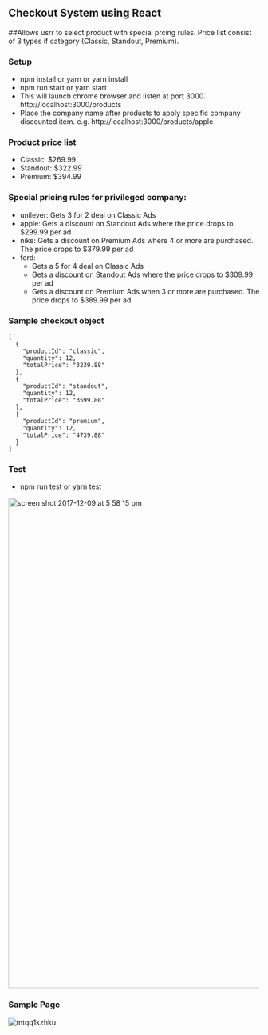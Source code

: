
## Checkout System using React

##Allows usrr to select product with special prcing rules. Price list consist of 3 types if category (Classic, Standout, Premium).

### Setup

* npm install or yarn or yarn install
* npm run start or yarn start
* This will launch chrome browser and listen at port 3000. http://localhost:3000/products
* Place the company name after products to apply specific company discounted item. e.g. http://localhost:3000/products/apple

### Product price list
- Classic: $269.99
- Standout: $322.99
- Premium: $394.99

### Special pricing rules for privileged company:
- unilever: Gets 3 for 2 deal on Classic Ads
- apple: Gets a discount on Standout Ads where the price drops to $299.99 per ad
- nike: Gets a discount on Premium Ads where 4 or more are purchased. The price drops to $379.99 per ad
- ford:
  * Gets a 5 for 4 deal on Classic Ads
  * Gets a discount on Standout Ads where the price drops to $309.99 per ad
  * Gets a discount on Premium Ads when 3 or more are purchased. The price drops to $389.99 per ad

### Sample checkout object
```
[
  {
    "productId": "classic",
    "quantity": 12,
    "totalPrice": "3239.88"
  },
  {
    "productId": "standout",
    "quantity": 12,
    "totalPrice": "3599.88"
  },
  {
    "productId": "premium",
    "quantity": 12,
    "totalPrice": "4739.88"
  }
]
```

### Test
- npm run test or yarn test

<img width="981" alt="screen shot 2017-12-09 at 5 58 15 pm" src="https://user-images.githubusercontent.com/6521691/33794640-a1d4b9f4-dd0a-11e7-907e-56c9ce82b5bf.png">


### Sample Page
![mtqq1kzhku](https://user-images.githubusercontent.com/6521691/33774680-0d15c58a-dc77-11e7-9ffd-d90dba8aff20.gif)
